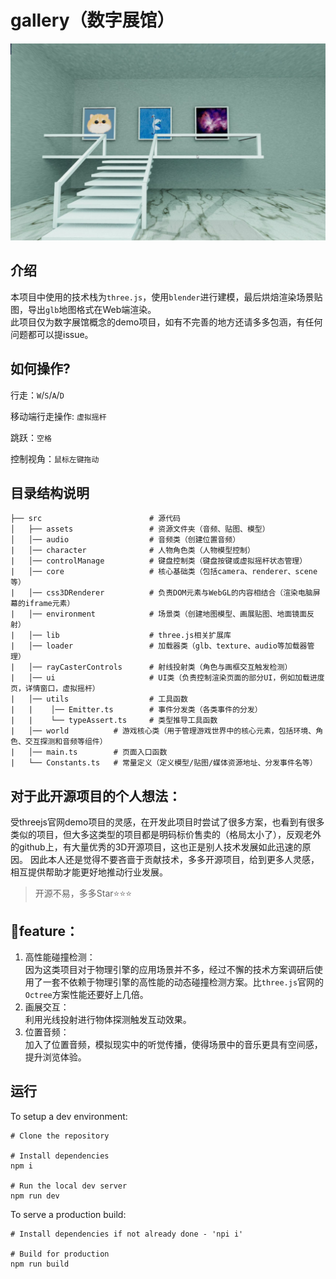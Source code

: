 # gallery（数字展馆）

![cover.jpg](./cover.jpg)

## 介绍
本项目中使用的技术栈为`three.js`，使用`blender`进行建模，最后烘焙渲染场景贴图，导出`glb`地图格式在Web端渲染。  
此项目仅为数字展馆概念的demo项目，如有不完善的地方还请多多包涵，有任何问题都可以提issue。

## 如何操作?
行走：`W`/`S`/`A`/`D`

移动端行走操作: `虚拟摇杆`

跳跃：`空格`

控制视角：`鼠标左键拖动`

## 目录结构说明
```text
├── src                        # 源代码
│   ├── assets                 # 资源文件夹（音频、贴图、模型）
│   │── audio                  # 音频类（创建位置音频）
|   │── character              # 人物角色类（人物模型控制）
|   │── controlManage          # 键盘控制类（键盘按键或虚拟摇杆状态管理）
|   │── core                   # 核心基础类（包括camera、renderer、scene等）
|   │── css3DRenderer          # 负责DOM元素与WebGL的内容相结合（渲染电脑屏幕的iframe元素）
|   │── environment            # 场景类（创建地图模型、画展贴图、地面镜面反射）
|   │── lib                    # three.js相关扩展库
|   │── loader                 # 加载器类（glb、texture、audio等加载器管理）
|   │── rayCasterControls      # 射线投射类（角色与画框交互触发检测）
|   │── ui                     # UI类（负责控制渲染页面的部分UI，例如加载进度页，详情窗口，虚拟摇杆）
|   │── utils                  # 工具函数
|   |    │── Emitter.ts        # 事件分发类（各类事件的分发）
|   |    └── typeAssert.ts     # 类型推导工具函数
|   │── world          # 游戏核心类（用于管理游戏世界中的核心元素，包括环境、角色、交互探测和音频等组件）
|   │── main.ts        # 页面入口函数
|   └── Constants.ts   # 常量定义（定义模型/贴图/媒体资源地址、分发事件名等）
```

## 对于此开源项目的个人想法： 
受threejs官网demo项目的灵感，在开发此项目时尝试了很多方案，也看到有很多类似的项目，但大多这类型的项目都是明码标价售卖的（格局太小了），反观老外的github上，有大量优秀的3D开源项目，这也正是别人技术发展如此迅速的原因。
因此本人还是觉得不要吝啬于贡献技术，多多开源项目，给到更多人灵感，相互提供帮助才能更好地推动行业发展。

> 开源不易，多多Star⭐⭐⭐  

## 🎇feature：  
1. 高性能碰撞检测：  
因为这类项目对于物理引擎的应用场景并不多，经过不懈的技术方案调研后使用了一套不依赖于物理引擎的高性能的动态碰撞检测方案。比`three.js`官网的`Octree`方案性能还要好上几倍。
2. 画展交互：  
利用光线投射进行物体探测触发互动效果。
3. 位置音频：  
加入了位置音频，模拟现实中的听觉传播，使得场景中的音乐更具有空间感，提升浏览体验。

## 运行
To setup a dev environment:
```text
# Clone the repository

# Install dependencies
npm i

# Run the local dev server
npm run dev
```
To serve a production build:
```text
# Install dependencies if not already done - 'npi i'

# Build for production
npm run build
```
